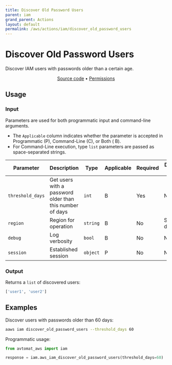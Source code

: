 ```yaml
---
title: Discover Old Password Users
parent: iam
grand_parent: Actions
layout: default
permalink: /aws/actions/iam/discover_old_password_users
---
```


# Discover Old Password Users

Discover IAM users with passwords older than a certain age.<br/>

<p align="center">
   <a href="https://github.com/avtomat-hub/avtomat-aws/tree/main/avtomat_aws/iam/discover_old_password_users.py">Source code</a> •
   <a href="/aws/permissions/iam/discover_old_password_users">Permissions</a>
</p>

## Usage

### Input

Parameters are used for both programmatic input and command-line arguments.<br/>

- The `Applicable` column indicates whether the parameter is accepted in Programmatic (P), Command-Line (C), or Both (
  B).<br/>
- For Command-Line execution, type `list` parameters are passed as space-separated strings.

| Parameter        | Description                                              | Type     | Applicable | Required | Default value   |
|------------------|----------------------------------------------------------|----------|------------|----------|-----------------|
| `threshold_days` | Get users with a password older than this number of days | `int`    | B          | Yes      | None            |
| `region`         | Region for operation                                     | `string` | B          | No       | Session default |
| `debug`          | Log verbosity                                            | `bool`   | B          | No       | None            |
| `session`        | Established session                                      | `object` | P          | No       | None            |

### Output

Returns a `list` of discovered users:

```python
['user1', 'user2']
```

## Examples

Discover users with passwords older than 60 days:

```bash
aaws iam discover_old_password_users --threshold_days 60
```

Programmatic usage:

```python
from avtomat_aws import iam

response = iam.aws_iam_discover_old_password_users(threshold_days=60)
```